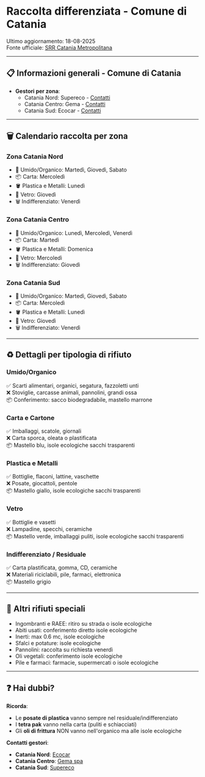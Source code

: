# Raccolta differenziata - Comune di Catania

Ultimo aggiornamento: 18-08-2025  
Fonte ufficiale: [SRR Catania Metropolitana](https://www.srrcataniametropolitana.it/differenziamocatania/)

---

## 📋 Informazioni generali - Comune di Catania

- **Gestori per zona**:
  - Catania Nord: Supereco - [Contatti](https://www.superecosrl.com/public/comune-di-catania#centro-raccolta-rifiuti)
  - Catania Centro: Gema - [Contatti](https://www.gema-spa.com/contatti/)
  - Catania Sud: Ecocar - [Contatti](https://www.ecocarprovinciactnord.it/contatti/)

---

## 🗑️ Calendario raccolta per zona

### Zona Catania Nord

- 🍕 Umido/Organico: Martedì, Giovedì, Sabato
- 📦 Carta: Mercoledì
- 🪣 Plastica e Metalli: Lunedì
- 🫙 Vetro: Giovedì
- 🗑️ Indifferenziato: Venerdì

### Zona Catania Centro

- 🍕 Umido/Organico: Lunedì, Mercoledì, Venerdì
- 📦 Carta: Martedì
- 🪣 Plastica e Metalli: Domenica
- 🫙 Vetro: Mercoledì
- 🗑️ Indifferenziato: Giovedì

### Zona Catania Sud

- 🍕 Umido/Organico: Martedì, Giovedì, Sabato
- 📦 Carta: Mercoledì
- 🪣 Plastica e Metalli: Lunedì
- 🫙 Vetro: Giovedì
- 🗑️ Indifferenziato: Venerdì

---

## ♻️ Dettagli per tipologia di rifiuto

### Umido/Organico

✅ Scarti alimentari, organici, segatura, fazzoletti unti  
❌ Stoviglie, carcasse animali, pannolini, grandi ossa  
📦 Conferimento: sacco biodegradabile, mastello marrone

### Carta e Cartone

✅ Imballaggi, scatole, giornali  
❌ Carta sporca, oleata o plastificata  
📦 Mastello blu, isole ecologiche sacchi trasparenti

### Plastica e Metalli

✅ Bottiglie, flaconi, lattine, vaschette  
❌ Posate, giocattoli, pentole  
📦 Mastello giallo, isole ecologiche sacchi trasparenti

### Vetro

✅ Bottiglie e vasetti  
❌ Lampadine, specchi, ceramiche  
📦 Mastello verde, imballaggi puliti, isole ecologiche sacchi trasparenti

### Indifferenziato / Residuale

✅ Carta plastificata, gomma, CD, ceramiche  
❌ Materiali riciclabili, pile, farmaci, elettronica  
📦 Mastello grigio

---

## 🚮 Altri rifiuti speciali

- Ingombranti e RAEE: ritiro su strada o isole ecologiche
- Abiti usati: conferimento diretto isole ecologiche
- Inerti: max 0.6 mc, isole ecologiche
- Sfalci e potature: isole ecologiche
- Pannolini: raccolta su richiesta venerdì
- Oli vegetali: conferimento isole ecologiche
- Pile e farmaci: farmacie, supermercati o isole ecologiche

---

## ❓ Hai dubbi?

**Ricorda**:

- Le **posate di plastica** vanno sempre nel residuale/indifferenziato
- I **tetra pak** vanno nella carta (puliti e schiacciati)
- Gli **oli di frittura** NON vanno nell'organico ma alle isole ecologiche

**Contatti gestori**:

- **Catania Nord**: [Ecocar](https://www.ecocarprovinciactnord.it/contatti/)
- **Catania Centro**: [Gema spa](https://www.gema-spa.com/contatti/)
- **Catania Sud**: [Supereco](https://www.superecosrl.com/public/comune-di-catania#centro-raccolta-rifiuti)
